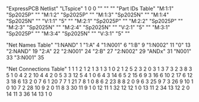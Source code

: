 "ExpressPCB Netlist"
"LTspice"
1
0
0
""
""
""
"Part IDs Table"
"M:1:1" "Sp2025P" ""
"M:1:2" "Sp2025P" ""
"M:1:3" "Sp2025N" ""
"M:1:4" "Sp2025N" ""
"V:1:1" "5" ""
"M:2:1" "Sp2025P" ""
"M:2:2" "Sp2025P" ""
"M:2:3" "Sp2025N" ""
"M:2:4" "Sp2025N" ""
"V:2:1" "5" ""
"M:3:1" "Sp2025P" ""
"M:3:4" "Sp2025N" ""
"V:3:1" "5" ""

"Net Names Table"
"1:NAND" 1
"1:A" 4
"1:N001" 6
"1:B" 9
"1:N002" 11
"0" 13
"2:NAND" 19
"2:A" 22
"2:N001" 24
"2:B" 27
"2:N002" 29
"ANDx" 31
"N001" 33
"3:N001" 35

"Net Connections Table"
1 1 1 2
1 2 1 3
1 3 1 0
2 1 2 5
2 3 2 0
3 1 3 7
3 2 3 8
3 5 1 0
4 2 2 10
4 4 2 0
5 3 3 12
5 4 1 0
6 4 3 14
6 5 2 15
6 9 3 16
6 10 2 17
6 12 3 18
6 13 2 0
7 6 1 20
7 7 1 21
7 8 1 0
8 6 2 23
8 8 2 0
9 6 3 25
9 7 3 26
9 10 1 0
10 7 2 28
10 9 2 0
11 8 3 30
11 9 1 0
12 11 1 32
12 12 1 0
13 11 2 34
13 12 2 0
14 11 3 36
14 13 1 0
